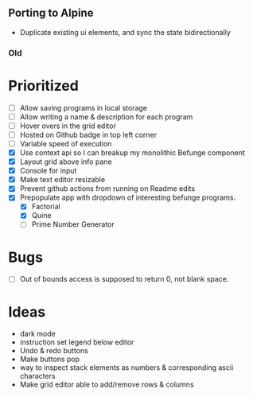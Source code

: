 ## Porting to Alpine
- Duplicate existing ui elements, and sync the state bidirectionally

### Old
# Prioritized
- [ ] Allow saving programs in local storage
- [ ] Allow writing a name & description for each program 
- [ ] Hover overs in the grid editor
- [ ] Hosted on Github badge in top left corner
- [ ] Variable speed of execution
- [x] Use context api so I can breakup my monolithic Befunge component
- [x] Layout grid above info pane
- [x] Console for input
- [x] Make text editor resizable
- [x] Prevent github actions from running on Readme edits
- [x] Prepopulate app with dropdown of interesting befunge programs.
  - [x] Factorial
  - [x] Quine
  - [ ] Prime Number Generator

# Bugs
- [ ] Out of bounds access is supposed to return 0, not blank space.

# Ideas
- dark mode
- instruction set legend below editor
- Undo & redo buttons
- Make buttons pop
- way to inspect stack elements as numbers & corresponding ascii characters
- Make grid editor able to add/remove rows & columns
